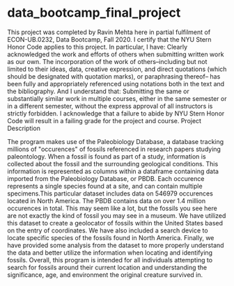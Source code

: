 # data_bootcamp_final_project
This project was completed by Ravin Mehta here in partial fulfilment of ECON-UB.0232, Data Bootcamp, Fall 2020. I certify that the NYU Stern Honor Code applies to this project. In
particular, I have:
Clearly acknowledged the work and efforts of others when submitting written work as our own.
The incorporation of the work of others–including but not limited to their ideas, data, creative
expression, and direct quotations (which should be designated with quotation marks), or paraphrasing thereof– has been fully and appropriately referenced using notations both in the text
and the bibliography.
And I understand that:
Submitting the same or substantially similar work in multiple courses, either in the same semester
or in a different semester, without the express approval of all instructors is strictly forbidden.
I acknowledge that a failure to abide by NYU Stern Honor Code will result in a failing grade for
the project and course.
Project Description


The program makes use of the Paleobiology Database, a database tracking millions of "occurences" of fossils referenced in research papers studying paleontology.
When a fossil is found as part of a study, information is collected about the fossil and the surrounding geological conditions. This information is represented
as columns within a dataframe containing data imported from the Paleobiology Database, or PBDB. Each occurence represents a single species found at a site, and can contain multiple specimens.This particular dataset includes data on 546979 occurences located in North America. The PBDB contains data on over 1.4 million occurences in total. This may seem like a lot, but the fossils you see here are not exactly the kind of fossil you may see in a museum. We have utilized this dataset to create a geolocator of fossils within the United States based on the entry of coordinates. We have also included a search device to locate specific species of the fossils found in North America. Finally, we have provided some analysis from the dataset to more properly understand the data and better utilize the information when locating and identifying fossils. Overall, this program is intended for all individuals attempting to search for fossils around their current location and understanding the significance, age, and environment the original creature survived in.
